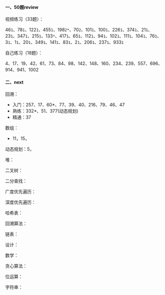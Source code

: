 #### 一、50题review

视频练习（33题）：

46`1`、78`1`、122`1`、455`1`、198`2*`、70`2`、101`1`、100`1`、226`1`、374`1`、21`1`、23`1`、347`1`、215`1`、133`*`、417`1`、65`1`、112`1`、94`1`、102`1`、111`1`、104`1`、76`1`、3`1`、1`1`、20`1`、349`1`、141`1`、83`1`、2`1`、206`1`、237`1`、933`1`

自己练习（18题）：

4、17、19、42、61、73、84、98、142、148、160、234、239、557、696、914、941、1002

#### 二、next

回溯：

- 入门：257、17、60*、77、39、40、216、79、46、47
- 熟练：332*、51、377(动态规划)
- 精通：37

数组：

- 11，15，

动态规划：5，

堆：

二叉树：

二分查找：

广度优先遍历：

深度优先遍历：

哈希表：

回溯算法：

链表：

设计：

数学：

贪心算法：

位运算：

字符串：



